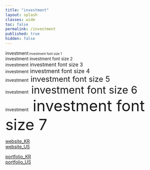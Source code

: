 ```yaml
---
title: "investment"
layout: splash
classes: wide
toc: false
permalink: /investment
published: true
hidden: false
---
```


investment<font size="1"> investment font size 1 </font>  <br>
investment<font size="2"> investment font size 2 </font>  <br>
investment<font size="3"> investment font size 3 </font>  <br>
investment<font size="4"> investment font size 4 </font>  <br>
investment<font size="5"> investment font size 5 </font>  <br>
investment<font size="6"> investment font size 6 </font>  <br>
investment<font size="7"> investment font size 7 </font>  <br>

[website_KR](/investment/website_KR)<br>
[website_US](/investment/website_US)<br>

[portfolio_KR](/investment/portfolio_KR)<br>
[portfolio_US](/investment/portfolio_US) <br>
